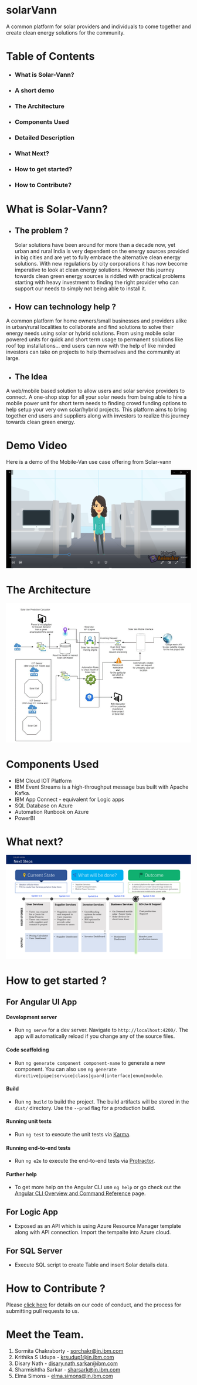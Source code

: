 # solarVann
A common platform for solar providers and individuals to come together and create clean energy solutions for the community.

# Table of Contents
 - ### What is Solar-Vann?
 - ### A short demo
 - ### The Architecture
 - ### Components Used
 - ### Detailed Description
 - ### What Next?
 - ### How to get started?
 - ### How to Contribute?

# What is Solar-Vann?
   - ## The problem ?
     Solar solutions have been around for more than a decade now, yet urban and rural India is very dependent on the energy sources provided in big cities and are yet to fully embrace the alternative clean energy solutions. With new regulations by city corporations it has now become imperative to look at clean energy solutions. However this journey towards clean green energy sources is riddled with practical problems starting with heavy investment to finding the right provider who can support our needs to simply not being able to install it.
   
   - ## How can technology help ?
   A common platform for home owners/small businesses and providers alike in urban/rural localities to collaborate and find solutions to solve their energy needs using solar or hybrid solutions. From using mobile solar powered units for quick and short term usage to permanent solutions like roof top installations... end users can now with the help of like minded investors can take on projects to help themselves and the community at large.
   
   - ## The Idea
   A web/mobile based solution to allow users and solar service providers to connect. A one-shop stop for all your solar needs from being able to hire a mobile power unit for short term needs to finding crowd funding options to help setup your very own solar/hybrid projects. This platform aims to bring together end users and suppliers along with investors to realize this journey towards clean green energy.
   
# Demo Video
Here is a demo of the Mobile-Van use case offering from Solar-vann

[![Mobile Power demo](./video-snapshot.png)](https://youtu.be/OXWfdn0eLJI)

# The Architecture

![Solar-Vann Architecture](./architecture.gif)

# Components Used
- IBM Cloud IOT Platform
- IBM Event Streams is a high-throughput message bus built with Apache Kafka.
- IBM App Connect - equivalent for Logic apps
- SQL Database on Azure
- Automation Runbook on Azure
- PowerBI 

# What next?

![Solar-Vann Roadmap](./roadmap.png)

# How to get started ?
 ## For Angular UI App
  #### Development server
  - Run `ng serve` for a dev server. Navigate to `http://localhost:4200/`. The app will automatically reload if you change any of the source files.

  #### Code scaffolding
  - Run `ng generate component component-name` to generate a new component. You can also use `ng generate directive|pipe|service|class|guard|interface|enum|module`.
  
  #### Build
  - Run `ng build` to build the project. The build artifacts will be stored in the `dist/` directory. Use the `--prod` flag for a production build.

  #### Running unit tests
  - Run `ng test` to execute the unit tests via [Karma](https://karma-runner.github.io).

  #### Running end-to-end tests
  - Run `ng e2e` to execute the end-to-end tests via [Protractor](http://www.protractortest.org/).
 
  #### Further help
  - To get more help on the Angular CLI use `ng help` or go check out the [Angular CLI Overview and Command Reference](https://angular.io/cli) page.

 ## For Logic App
  - Exposed as an API which is using Azure Resource Manager template along with API connection. Import the tempalte into Azure cloud.
     
 ## For SQL Server
  - Execute SQL script to create Table and insert Solar details data.

# How to Contribute ? 
Please [click here](./contributing.md) for details on our code of conduct, and the process for submitting pull requests to us. 

# Meet the Team.

1. Sormita Chakraborty - sorchakr@in.ibm.com
2. Krithika S Udupa - krsudup1@in.ibm.com
3. Disary Nath - disary.nath.sarkar@ibm.com
4. Sharmishtha Sarkar - sharsark@in.ibm.com
5. Elma Simons - elma.simons@in.ibm.com

